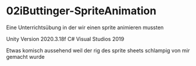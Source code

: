 # 02iButtinger-SpriteAnimation

Eine Unterrichtsübung in der wir einen sprite animieren mussten

Unity Version 2020.3.18f
C#
Visual Studios 2019

Etwas komisch aussehend weil der rig des sprite sheets schlampig von mir gemacht wurde
